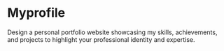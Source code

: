 # Myprofile
Design a personal portfolio website showcasing my skills, achievements, and projects to highlight your professional identity and expertise.

